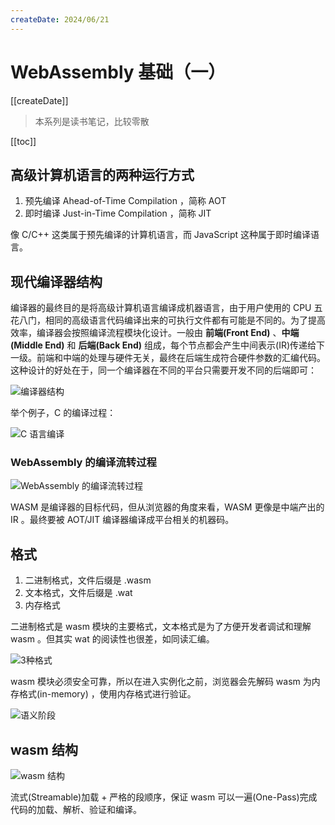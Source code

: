```yaml
---
createDate: 2024/06/21
---
```


# WebAssembly 基础（一）

[[createDate]]

> 本系列是读书笔记，比较零散

[[toc]]

## 高级计算机语言的两种运行方式

1. 预先编译 Ahead-of-Time Compilation ，简称 AOT
2. 即时编译 Just-in-Time Compilation ，简称 JIT

像 C/C++ 这类属于预先编译的计算机语言，而 JavaScript 这种属于即时编译语言。

## 现代编译器结构

编译器的最终目的是将高级计算机语言编译成机器语言，由于用户使用的 CPU 五花八门，相同的高级语言代码编译出来的可执行文件都有可能是不同的。为了提高效率，编译器会按照编译流程模块化设计。一般由 **前端(Front End)** 、**中端(Middle End)** 和 **后端(Back End)** 组成，每个节点都会产生中间表示(IR)传递给下一级。前端和中端的处理与硬件无关，最终在后端生成符合硬件参数的汇编代码。这种设计的好处在于，同一个编译器在不同的平台只需要开发不同的后端即可：

![编译器结构](https://dev-to-uploads.s3.amazonaws.com/uploads/articles/xlaxeetcoumt3u9q4ozj.png)

举个例子，C 的编译过程：

![C 语言编译](https://dev-to-uploads.s3.amazonaws.com/uploads/articles/jbu6gh39qw1d2c4pn6jr.png)

### WebAssembly 的编译流转过程

![WebAssembly 的编译流转过程](https://dev-to-uploads.s3.amazonaws.com/uploads/articles/ngg9d01lyehgosmy6qhw.png)

WASM 是编译器的目标代码，但从浏览器的角度来看，WASM 更像是中端产出的 IR 。最终要被 AOT/JIT 编译器编译成平台相关的机器码。

## 格式

1. 二进制格式，文件后缀是 .wasm
2. 文本格式，文件后缀是 .wat
3. 内存格式

二进制格式是 wasm 模块的主要格式，文本格式是为了方便开发者调试和理解 wasm 。但其实 wat 的阅读性也很差，如同读汇编。

![3种格式](https://dev-to-uploads.s3.amazonaws.com/uploads/articles/mr1oiwhrpxablv76ef9a.png)

wasm 模块必须安全可靠，所以在进入实例化之前，浏览器会先解码 wasm 为内存格式(in-memory) ，使用内存格式进行验证。

![语义阶段](https://dev-to-uploads.s3.amazonaws.com/uploads/articles/xpwujfp0tiudyyhmhvqe.png)

## wasm 结构

![wasm 结构](https://dev-to-uploads.s3.amazonaws.com/uploads/articles/uxdarln3ak447aivnv2k.png)

流式(Streamable)加载 + 严格的段顺序，保证 wasm 可以一遍(One-Pass)完成代码的加载、解析、验证和编译。
